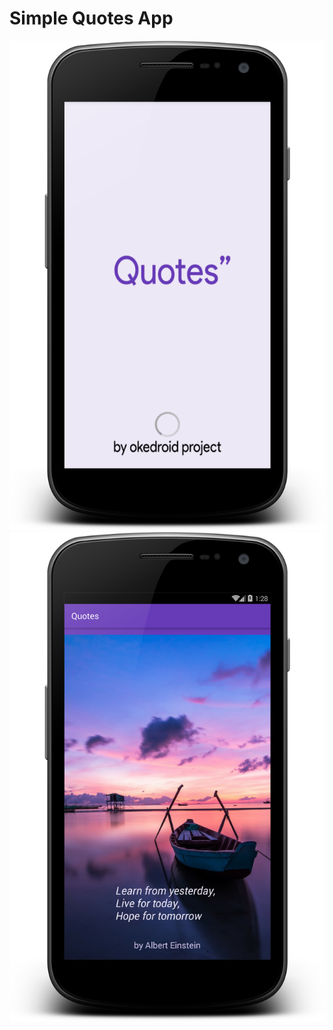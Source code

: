 # Simple Quotes App
![alt tag](https://raw.githubusercontent.com/fathurzero/basicapp/master/splash.png)
![alt tag](https://raw.githubusercontent.com/fathurzero/basicapp/master/main.png)
